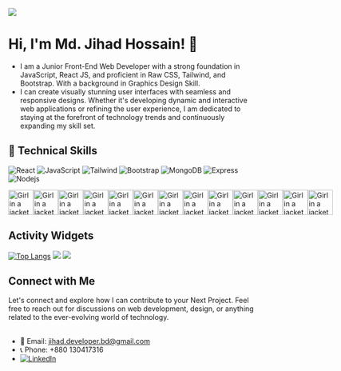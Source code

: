 
![](https://i.ibb.co/Y2KV7Y4/Linked-In-Cover-Design.gif)

# Hi, I'm Md. Jihad Hossain! 👋
- I am a Junior Front-End Web Developer with a strong foundation in JavaScript, React JS, and proficient in Raw CSS, Tailwind, and Bootstrap. With a background in Graphics Design Skill. </br>
- I can create visually stunning user interfaces with seamless and responsive designs. Whether it's developing dynamic and interactive web applications or refining the user experience, I am dedicated to staying at the forefront of technology trends and continuously expanding my skill set.

## 🧠 Technical Skills
![React](https://img.shields.io/badge/React-61DAFB.svg?style=for-the-badge&logo=React&logoColor=black)
![JavaScript](https://img.shields.io/badge/JavaScript-F7DF1E.svg?style=for-the-badge&logo=JavaScript&logoColor=black)
![Tailwind](https://img.shields.io/badge/Tailwind%20CSS-06B6D4.svg?style=for-the-badge&logo=Tailwind-CSS&logoColor=white)
![Bootstrap](https://img.shields.io/badge/Bootstrap-7952B3.svg?style=for-the-badge&logo=Bootstrap&logoColor=white)
![MongoDB](https://img.shields.io/badge/MongoDB-47A248.svg?style=for-the-badge&logo=MongoDB&logoColor=white)
![Express](https://img.shields.io/badge/Express-000000.svg?style=for-the-badge&logo=Express&logoColor=white)
![Nodejs](https://img.shields.io/badge/Node.js-339933.svg?style=for-the-badge&logo=nodedotjs&logoColor=white)


<div style="display:flex">
  <img src="https://i.ibb.co/2jM3X3F/pngwing-com-13.png" alt="Girl in a jacket" height="50">
<img src="https://i.ibb.co/bHNgjwY/1.png" alt="Girl in a jacket" height="50">
<img src="https://i.ibb.co/L5Rxb83/axios.png" alt="Girl in a jacket" height="50">
<img src="https://i.ibb.co/zmYymgB/pngwing-com-1.png" alt="Girl in a jacket" height="50">
<img src="https://i.ibb.co/mC6xnTP/pngwing-com-2.png" alt="Girl in a jacket" height="50">
<img src="https://i.ibb.co/t2Qctsk/pngwing-com-3.png" alt="Girl in a jacket" height="50">
<img src="https://i.ibb.co/2tpFq3f/pngwing-com-4.png" alt="Girl in a jacket" height="50">
<img src="https://i.ibb.co/C8FJ80X/pngwing-com-6.png" alt="Girl in a jacket" height="50">
<img src="https://i.ibb.co/0yTxGtk/pngwing-com-7.png" alt="Girl in a jacket" height="50">
<img src="https://i.ibb.co/8dFB7cq/pngwing-com-8.png" alt="Girl in a jacket" height="50">
<img src="https://i.ibb.co/DMsN2GY/pngwing-com-9.png" alt="Girl in a jacket" height="50">
<img src="https://i.ibb.co/zXwchr0/pngwing-com-10.png" alt="Girl in a jacket" height="50">
<img src="https://i.ibb.co/CHtY7xJ/pngwing-com-12.png" alt="Girl in a jacket" height="50">
</div>

## Activity Widgets
[![Top Langs](https://github-readme-stats.vercel.app/api/top-langs/?username=Developer-Jihad)](https://github.com/anuraghazra/github-readme-stats) 
![](https://github-readme-streak-stats.herokuapp.com/?user=Developer-Jihad) 
![](https://komarev.com/ghpvc/?username=Developer-Jihad) </br>

## Connect with Me
Let's connect and explore how I can contribute to your Next Project. Feel free to reach out for discussions on web development, design, or anything related to the ever-evolving world of technology. </br> </br>
- 📧 Email: jihad.developer.bd@gmail.com
- 📞 Phone: +880 130417316
- [![LinkedIn](https://img.shields.io/badge/LinkedIn-0077B5?style=for-the-badge&logo=linkedin&logoColor=white)](https://www.linkedin.com/in/developer-jihad/)

<!---![GitHub stats](https://github-readme-stats.vercel.app/api?username=Developer-Jihad&show_icons=true&count_private=true) </br> --->

<!---
## My Current Activities
👩‍💻 I'm currently working on...

🧠 I'm currently learning...

👯‍♀️ I'm looking to collaborate on...

🤔 I'm looking for help with...

💬 Ask me about...

📫 How to reach me...

😄 Pronouns...

⚡️ Fun fact...
Developer-Jihad/Developer-Jihad is a ✨ special ✨ repository because its `README.md` (this file) appears on your GitHub profile.
You can click the Preview link to take a look at your changes.
--->
